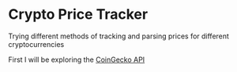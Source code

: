 # Crypto Price Tracker

Trying different methods of tracking and parsing prices for different cryptocurrencies

First I will be exploring the [CoinGecko API](https://www.coingecko.com/en/api)
